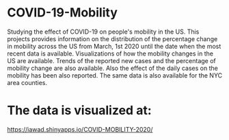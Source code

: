 # COVID-19-Mobility
Studying the effect of COVID-19 on people's mobility in the US.
This projects provides information on the distribution of the percentage change in mobility across the US from March, 1st 2020 until the date when the most recent data is available. Visualizations of how the mobility changes in the US are available. Trends of the reported new cases and the percentage of mobility change are also available. Also the effect of the daily cases on the mobility has been also reported. The same data is also available for the NYC area counties.
# The data is visualized at:
https://iawad.shinyapps.io/COVID-MOBILITY-2020/
